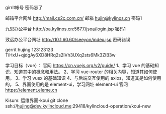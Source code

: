
girrit帐号 密码忘了

邮箱平台网址
http://mail.cs2c.com.cn/
邮箱 hujin@kylinos.cn
密码1

九思办公平台
http://oa.kylinos.cn:5677/jsoa/login.jsp
密码1

致远办公平台网址
http://10.1.60.60/seeyon/index.jsp
密码错误


gerrit
hujing
123123123
TiHxU+qjdgAy6XD8HRq2s2lVh3UXq2sts6Mk3ZIB3w

学习目标（vue）： 官网 https://cn.vuejs.org/v2/guide/
1、学习 vue 的基础知识，知道其中的概念和用法。
2、学习 vue-router 的相关内容，知道其如何使用。
3、学习 vuex 的基础知识
4、与后端交互使用的 axios，知道其是如何使用的。
5、界面使用的是 element-ui，学习网址 element-ui 官网 https://element.eleme.cn


Kisum:
运维界面-koui
git clone ssh://hujing@dev.kylincloud.me:29418/kylincloud-operation/koui-new
